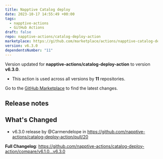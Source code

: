 ```yaml
---
title: Napptive Catalog deploy
date: 2023-10-17 14:55:49 +00:00
tags:
  - napptive-actions
  - GitHub Actions
draft: false
repo: napptive-actions/catalog-deploy-action
marketplace: https://github.com/marketplace/actions/napptive-catalog-deploy
version: v6.3.0
dependentsNumber: "11"
---
```



Version updated for **napptive-actions/catalog-deploy-action** to version **v6.3.0**.
- This action is used across all versions by **11** repositories.

Go to the [GitHub Marketplace](https://github.com/marketplace/actions/napptive-catalog-deploy) to find the latest changes.

## Release notes

## What's Changed
* v6.3.0 release by @Carmendelope in https://github.com/napptive-actions/catalog-deploy-action/pull/20


**Full Changelog**: https://github.com/napptive-actions/catalog-deploy-action/compare/v6.1.0...v6.3.0
